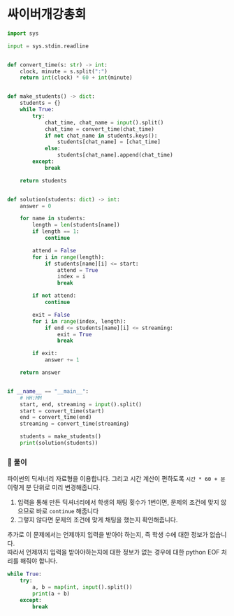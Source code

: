 # 싸이버개강총회

```python
import sys

input = sys.stdin.readline


def convert_time(s: str) -> int:
    clock, minute = s.split(":")
    return int(clock) * 60 + int(minute)


def make_students() -> dict:
    students = {}
    while True:
        try:
            chat_time, chat_name = input().split()
            chat_time = convert_time(chat_time)
            if not chat_name in students.keys():
                students[chat_name] = [chat_time]
            else:
                students[chat_name].append(chat_time)
        except:
            break

    return students


def solution(students: dict) -> int:
    answer = 0

    for name in students:
        length = len(students[name])
        if length == 1:
            continue

        attend = False
        for i in range(length):
            if students[name][i] <= start:
                attend = True
                index = i
                break

        if not attend:
            continue

        exit = False
        for i in range(index, length):
            if end <= students[name][i] <= streaming:
                exit = True
                break

        if exit:
            answer += 1

    return answer


if __name__ == "__main__":
    # HH:MM
    start, end, streaming = input().split()
    start = convert_time(start)
    end = convert_time(end)
    streaming = convert_time(streaming)

    students = make_students()
    print(solution(students))
```

### 📌 풀이

파이썬의 딕셔너리 자료형을 이용합니다. 그리고 시간 계산이 편하도록 `시간 * 60 + 분` 이렇게 분 단위로 미리 변경해줍니다.

1. 입력을 통해 만든 딕셔너리에서 학생의 채팅 횟수가 1번이면, 문제의 조건에 맞지 않으므로 바로 `continue` 해줍니다
2. 그렇지 않다면 문제의 조건에 맞게 채팅을 했는지 확인해줍니다.

추가로 이 문제에서는 언제까지 입력을 받아야 하는지, 즉 학생 수에 대한 정보가 없습니다.  
따라서 언제까지 입력을 받아야하는지에 대한 정보가 없는 경우에 대한 python EOF 처리를 해줘야 합니다.

```python
while True:
	try:
		a, b = map(int, input().split())
		print(a + b)
	except:
		break
```
